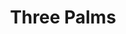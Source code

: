 ---
ee_id_thing: '128'
site: '1'
type: '2'
inv_num: 2011-128
add_credit:
url: 2011-128-three-palms
title: Three Palms
year: '2011'
display_year: '2011'
medium: Pencil on paper (produced with Mutoh XP-300 Series printer)
dims: 20 x 31 inches
pitch: "​Plotter-drawn palm trees, produced in an edition of 6. "
ps:
live_url:
youtube:
https://github.com/coryarcangel/alu:
imgs: three-palms-2011-128-digital-database-ih.jpg
subheading:
download:
commission:
related:
layout: things-i-made
---